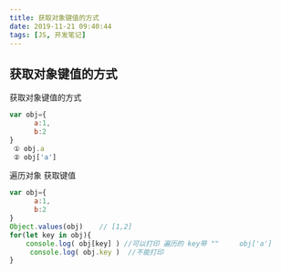 ```yaml
---
title: 获取对象键值的方式
date: 2019-11-21 09:40:44
tags: [JS, 开发笔记]
---
```




##  获取对象键值的方式

获取对象键值的方式

```js
var obj={
      a:1,
      b:2
}
 ① obj.a
 ② obj['a']

```

遍历对象 获取键值

```js
var obj={
      a:1,
      b:2
}
Object.values(obj)    // [1,2]
for(let key in obj){
    console.log( obj[key] ) //可以打印 遍历的 key带 ""     obj['a']
     console.log( obj.key )  //不能打印 
}
```

